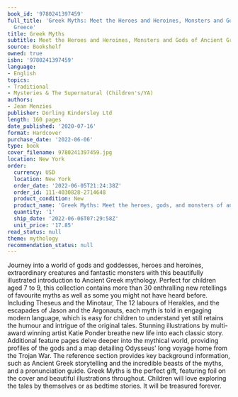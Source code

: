 ```yaml
---
book_id: '9780241397459'
full_title: 'Greek Myths: Meet the Heroes and Heroines, Monsters and Gods of Ancient
  Greece'
title: Greek Myths
subtitle: Meet the Heroes and Heroines, Monsters and Gods of Ancient Greece
source: Bookshelf
owned: true
isbn: '9780241397459'
language:
- English
topics:
- Traditional
- Mysteries & The Supernatural (Children's/YA)
authors:
- Jean Menzies
publisher: Dorling Kindersley Ltd
length: 160 pages
date_published: '2020-07-16'
format: Hardcover
purchase_date: '2022-06-06'
type: book
cover_filename: 9780241397459.jpg
location: New York
order:
  currency: USD
  location: New York
  order_date: '2022-06-05T21:24:38Z'
  order_id: 111-4030828-2714648
  product_condition: New
  product_name: 'Greek Myths: Meet the heroes, gods, and monsters of ancient Greece'
  quantity: '1'
  ship_date: '2022-06-06T07:29:58Z'
  unit_price: '17.85'
read_status: null
theme: mythology
recommendation_status: null
---
```

Journey into a world of gods and goddesses, heroes and heroines, extraordinary creatures and fantastic monsters with this beautifully illustrated introduction to Ancient Greek mythology. Perfect for children aged 7 to 9, this collection contains more than 30 enthralling new retellings of favourite myths as well as some you might not have heard before.
Including Theseus and the Minotaur, The 12 labours of Herakles, and the escapades of Jason and the Argonauts, each myth is told in engaging modern language, which is easy for children to understand yet still retains the humour and intrigue of the original tales. Stunning illustrations by multi-award winning artist Katie Ponder breathe new life into each classic story.
Additional feature pages delve deeper into the mythical world, providing profiles of the gods and a map detailing Odysseus' long voyage home from the Trojan War. The reference section provides key background information, such as Ancient Greek storytelling and the incredible beasts of the myths, and a pronunciation guide.
Greek Myths is the perfect gift, featuring foil on the cover and beautiful illustrations throughout. Children will love exploring the tales by themselves or as bedtime stories. It will be treasured forever.

